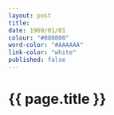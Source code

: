 ```yaml
---
layout: post
title: 
date: 1969/01/01
colour: "#080808"
word-color: "#AAAAAA"
link-color: "white"
published: false
---
```

# {{ page.title }} 

